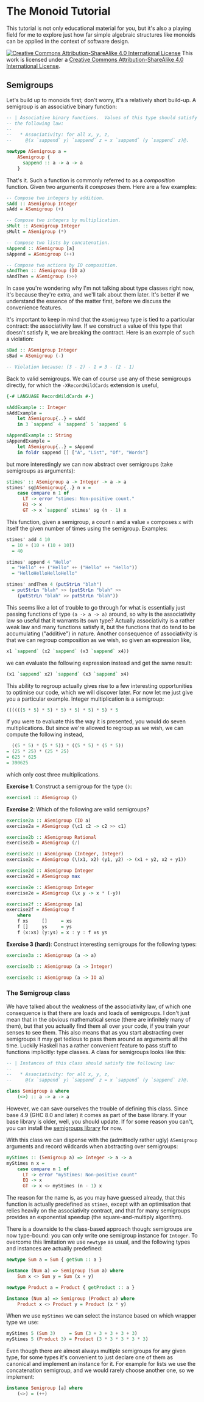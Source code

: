 
The Monoid Tutorial
===================

This tutorial is not only educational material for you, but it's also a
playing field for me to explore just how far simple algebraic structures
like monoids can be applied in the context of software design.

[![Creative Commons Attribution-ShareAlike 4.0 International License](https://i.creativecommons.org/l/by-sa/4.0/88x31.png)][cc-by-sa]
This work is licensed under a [Creative Commons Attribution-ShareAlike
4.0 International License][cc-by-sa].

[cc-by-sa]: http://creativecommons.org/licenses/by-sa/4.0/


Semigroups
----------

Let's build up to monoids first; don't worry, it's a relatively short
build-up.  A semigroup is an associative binary function:

``` haskell
-- | Associative binary functions.  Values of this type should satisfy
-- the following law:
--
--   * Associativity: for all x, y, z,
--     @(x `sappend` y) `sappend` z = x `sappend` (y `sappend` z)@.

newtype ASemigroup a =
    ASemigroup {
      sappend :: a -> a -> a
    }
```

That's it.  Such a function is commonly referred to as a *composition*
function.  Given two arguments it *composes* them.  Here are a few
examples:

``` haskell
-- Compose two integers by addition.
sAdd :: ASemigroup Integer
sAdd = ASemigroup (+)

-- Compose two integers by multiplication.
sMult :: ASemigroup Integer
sMult = ASemigroup (*)

-- Compose two lists by concatenation.
sAppend :: ASemigroup [a]
sAppend = ASemigroup (++)

-- Compose two actions by IO composition.
sAndThen :: ASemigroup (IO a)
sAndThen = ASemigroup (>>)
```

In case you're wondering why I'm not talking about type classes right
now, it's because they're extra, and we'll talk about them later.  It's
better if we understand the essence of the matter first, before we
discuss the convenience features.

It's important to keep in mind that the `ASemigroup` type is tied to a
particular contract: the associativity law.  If we construct a value of
this type that doesn't satisfy it, we are breaking the contract.  Here
is an example of such a violation:

``` haskell
sBad :: ASemigroup Integer
sBad = ASemigroup (-)

-- Violation because: (3 - 2) - 1 ≠ 3 - (2 - 1)
```

Back to valid semigroups.  We can of course use any of these semigroups
directly, for which the `-XRecordWildCards` extension is useful,

``` haskell
{-# LANGUAGE RecordWildCards #-}

sAddExample :: Integer
sAddExample =
    let ASemigroup{..} = sAdd
    in 3 `sappend` 4 `sappend` 5 `sappend` 6

sAppendExample :: String
sAppendExample =
    let ASemigroup{..} = sAppend
    in foldr sappend [] ["A", "List", "Of", "Words"]
```

but more interestingly we can now abstract over semigroups (take
semigroups as arguments):

``` haskell
stimes' :: ASemigroup a -> Integer -> a -> a
stimes' sg@ASemigroup{..} n x =
    case compare n 1 of
      LT -> error "stimes: Non-positive count."
      EQ -> x
      GT -> x `sappend` stimes' sg (n - 1) x
```

This function, given a semigroup, a count `n` and a value `x` composes
`x` with itself the given number of times using the semigroup.
Examples:

``` haskell
stimes' add 4 10
  = 10 + (10 + (10 + 10))
  = 40

stimes' append 4 "Hello"
  = "Hello" ++ ("Hello" ++ ("Hello" ++ "Hello"))
  = "HelloHelloHelloHello"

stimes' andThen 4 (putStrLn "blah")
  = putStrLn "blah" >> (putStrLn "blah" >>
    (putStrLn "blah" >> putStrLn "blah"))
```

This seems like a lot of trouble to go through for what is essentially
just passing functions of type `(a -> a -> a)` around, so why is the
associativity law so useful that it warrants its own type?  Actually
associativity is a rather weak law and many functions satisfy it, but
the functions that do tend to be accumulating ("additive") in nature.
Another consequence of associativity is that we can regroup composition
as we wish, so given an expression like,

``` haskell
x1 `sappend` (x2 `sappend` (x3 `sappend` x4))
```

we can evaluate the following expression instead and get the same
result:

``` haskell
(x1 `sappend` x2) `sappend` (x3 `sappend` x4)
```

This ability to regroup actually gives rise to a few interesting
opportunities to optimise our code, which we will discover later.  For
now let me just give you a particular example.  Integer multiplication
is a semigroup:

``` haskell
((((((5 * 5) * 5) * 5) * 5) * 5) * 5) * 5
```

If you were to evaluate this the way it is presented, you would do seven
multiplications.  But since we're allowed to regroup as we wish, we can
compute the following instead,

``` haskell
  ((5 * 5) * (5 * 5)) * ((5 * 5) * (5 * 5))
= (25 * 25) * (25 * 25)
= 625 * 625
= 390625
```

which only cost three multiplications.

**Exercise 1**:  Construct a semigroup for the type `()`:

``` haskell
exercise1 :: ASemigroup ()
```

**Exercise 2**:  Which of the following are valid semigroups?

``` haskell
exercise2a :: ASemigroup (IO a)
exercise2a = ASemigroup (\c1 c2 -> c2 >> c1)

exercise2b :: ASemigroup Rational
exercise2b = ASemigroup (/)

exercise2c :: ASemigroup (Integer, Integer)
exercise2c = ASemigroup (\(x1, x2) (y1, y2) -> (x1 + y2, x2 + y1))

exercise2d :: ASemigroup Integer
exercise2d = ASemigroup max

exercise2e :: ASemigroup Integer
exercise2e = ASemigroup (\x y -> x * (-y))

exercise2f :: ASemigroup [a]
exercise2f = ASemigroup f
    where
    f xs     []     = xs
    f []     ys     = ys
    f (x:xs) (y:ys) = x : y : f xs ys
```

**Exercise 3 (hard)**:  Construct interesting semigroups for the
following types:

``` haskell
exercise3a :: ASemigroup (a -> a)

exercise3b :: ASemigroup (a -> Integer)

exercise3c :: ASemigroup (a -> IO a)
```


### The Semigroup class

We have talked about the weakness of the associativity law, of which one
consequence is that there are loads and loads of semigroups.  I don't
just mean that in the obvious mathematical sense (there are infinitely
many of them), but that you actually find them all over your code, if
you train your senses to see them.  This also means that as you start
abstracting over semigroups it may get tedious to pass them around as
arguments all the time.  Luckily Haskell has a rather convenient feature
to pass stuff to functions implicitly: type classes.  A class for
semigroups looks like this:

``` haskell
-- | Instances of this class should satisfy the following law:
--
--   * Associativity: for all x, y, z,
--     @(x `sappend` y) `sappend` z = x `sappend` (y `sappend` z)@.

class Semigroup a where
    (<>) :: a -> a -> a
```

However, we can save ourselves the trouble of defining this class.
Since base 4.9 (GHC 8.0 and later) it comes as part of the base library.
If your base library is older, well, you should update.  If for some
reason you can't, you can install the [semigroups library] for now.

[semigroups library]: https://hackage.haskell.org/package/semigroups

With this class we can dispense with the (admittedly rather ugly)
`ASemigroup` arguments and record wildcards when abstracting over
semigroups:

``` haskell
myStimes :: (Semigroup a) => Integer -> a -> a
myStimes n x =
    case compare n 1 of
      LT -> error "myStimes: Non-positive count"
      EQ -> x
      GT -> x <> myStimes (n - 1) x
```

The reason for the name is, as you may have guessed already, that this
function is actually predefined as `stimes`, except with an optimisation
that relies heavily on the associativity contract, and that for many
semigroups provides an exponential speedup (the square-and-multiply
algorithm).

There is a downside to the class-based approach though: semigroups are
now type-bound: you can only write one semigroup instance for `Integer`.
To overcome this limitation we use `newtype` as usual, and the following
types and instances are actually predefined:

``` haskell
newtype Sum a = Sum { getSum :: a }

instance (Num a) => Semigroup (Sum a) where
    Sum x <> Sum y = Sum (x + y)

newtype Product a = Product { getProduct :: a }

instance (Num a) => Semigroup (Product a) where
    Product x <> Product y = Product (x * y)
```

When we use `myStimes` we can select the instance based on which wrapper
type we use:

``` haskell
myStimes 5 (Sum 3)     = Sum (3 + 3 + 3 + 3 + 3)
myStimes 5 (Product 3) = Product (3 * 3 * 3 * 3 * 3)
```

Even though there are almost always multiple semigroups for any given
type, for some types it's convenient to just declare one of them as
canonical and implement an instance for it.  For example for lists we
use the concatenation semigroup, and we would rarely choose another one,
so we implement:

``` haskell
instance Semigroup [a] where
    (<>) = (++)
```
